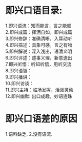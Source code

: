 # 即兴口语目录:
1.即兴语流：知而能言，言之能顺    
2.即兴成篇：挥洒自如，即兴成篇    
3.即兴修辞：准确清晰，入耳动听     
4.即兴描述：具象可感，言之有物    
5.即兴解说：深入浅出，语清义明    
6.即兴评述：述事义理，新意迭出    
7.即兴听悟：听知听悟，用听交流    
8.即兴语智：    
9.即兴播讲：   
10.即兴访谈：   
11.即兴主持：临场发挥，活泼灵动   
12.即兴幽默: 出口成趣，妙语连珠 

# 即兴口语差的原因
1.语料缺乏.
2.没有语流.



